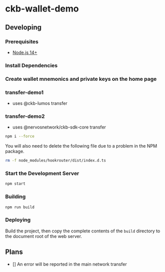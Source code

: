 # ckb-wallet-demo

## Developing

### Prerequisites

- [Node.js 14+](https://nodejs.org/en/)

### Install Dependencies

### Create wallet mnemonics and private keys on the home page

### transfer-demo1

- uses @ckb-lumos transfer

### transfer-demo2

- uses @nervosnetwork/ckb-sdk-core transfer

```sh
npm i --force
```

You will also need to delete the following file due to a problem in the NPM package.

```sh
rm -f node_modules/hookrouter/dist/index.d.ts
```

### Start the Development Server

```sh
npm start
```

### Building

```sh
npm run build
```

### Deploying

Build the project, then copy the complete contents of the `build` directory to the document root of the web server.

## Plans

- [] An error will be reported in the main network transfer
